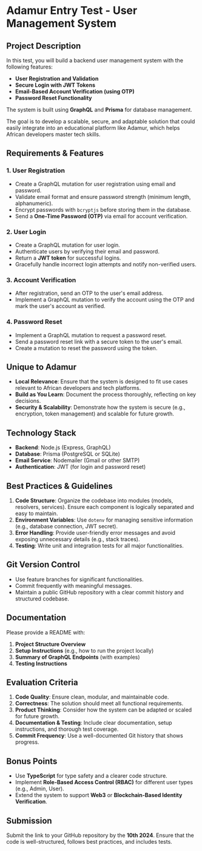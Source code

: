# Adamur Entry Test - User Management System

## Project Description

In this test, you will build a backend user management system with the following features:
- **User Registration and Validation**
- **Secure Login with JWT Tokens**
- **Email-Based Account Verification (using OTP)**
- **Password Reset Functionality**

The system is built using **GraphQL** and **Prisma** for database management. 

The goal is to develop a scalable, secure, and adaptable solution that could easily integrate into an educational platform like Adamur, which helps African developers master tech skills.


## Requirements & Features

### 1. **User Registration**
- Create a GraphQL mutation for user registration using email and password.
- Validate email format and ensure password strength (minimum length, alphanumeric).
- Encrypt passwords with `bcryptjs` before storing them in the database.
- Send a **One-Time Password (OTP)** via email for account verification.

### 2. **User Login**
- Create a GraphQL mutation for user login.
- Authenticate users by verifying their email and password.
- Return a **JWT token** for successful logins.
- Gracefully handle incorrect login attempts and notify non-verified users.

### 3. **Account Verification**
- After registration, send an OTP to the user's email address.
- Implement a GraphQL mutation to verify the account using the OTP and mark the user's account as verified.

### 4. **Password Reset**
- Implement a GraphQL mutation to request a password reset.
- Send a password reset link with a secure token to the user's email.
- Create a mutation to reset the password using the token.

## Unique to Adamur

- **Local Relevance**: Ensure that the system is designed to fit use cases relevant to African developers and tech platforms.
- **Build as You Learn**: Document the process thoroughly, reflecting on key decisions.
- **Security & Scalability**: Demonstrate how the system is secure (e.g., encryption, token management) and scalable for future growth.

## Technology Stack

- **Backend**: Node.js (Express, GraphQL)
- **Database**: Prisma (PostgreSQL or SQLite)
- **Email Service**: Nodemailer (Gmail or other SMTP)
- **Authentication**: JWT (for login and password reset)

## Best Practices & Guidelines

1. **Code Structure**: Organize the codebase into modules (models, resolvers, services). Ensure each component is logically separated and easy to maintain.
2. **Environment Variables**: Use `dotenv` for managing sensitive information (e.g., database connection, JWT secret).
3. **Error Handling**: Provide user-friendly error messages and avoid exposing unnecessary details (e.g., stack traces).
4. **Testing**: Write unit and integration tests for all major functionalities.

## Git Version Control

- Use feature branches for significant functionalities.
- Commit frequently with meaningful messages.
- Maintain a public GitHub repository with a clear commit history and structured codebase.

## Documentation

Please provide a README with:
1. **Project Structure Overview**
2. **Setup Instructions** (e.g., how to run the project locally)
3. **Summary of GraphQL Endpoints** (with examples)
4. **Testing Instructions**

## Evaluation Criteria

1. **Code Quality**: Ensure clean, modular, and maintainable code.
2. **Correctness**: The solution should meet all functional requirements.
3. **Product Thinking**: Consider how the system can be adapted or scaled for future growth.
4. **Documentation & Testing**: Include clear documentation, setup instructions, and thorough test coverage.
5. **Commit Frequency**: Use a well-documented Git history that shows progress.

## Bonus Points

- Use **TypeScript** for type safety and a clearer code structure.
- Implement **Role-Based Access Control (RBAC)** for different user types (e.g., Admin, User).
- Extend the system to support **Web3** or **Blockchain-Based Identity Verification**.

## Submission

Submit the link to your GitHub repository by the **10th 2024**. Ensure that the code is well-structured, follows best practices, and includes tests.
